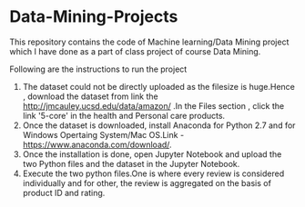 # Data-Mining-Projects
This repository contains the code of Machine learning/Data Mining project which I have done as a part of class project of course Data Mining.

Following are the instructions to run the project

1) The dataset could not be directly uploaded as the filesize is huge.Hence , download the dataset from link the http://jmcauley.ucsd.edu/data/amazon/ .In the Files section , click the link '5-core' in the health and Personal care products.
2) Once the dataset is downloaded, install Anaconda for Python 2.7 and for Windows Opertaing System/Mac OS.Link - https://www.anaconda.com/download/.
3) Once the installation is done, open Jupyter Notebook and upload the two Python files and the dataset in the Jupyter Notebook.
4) Execute the two python files.One is where every review is considered individually and for other, the review is aggregated on the basis of product ID and rating.


